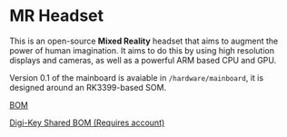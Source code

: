 # MR Headset

This is an open-source **Mixed Reality** headset that aims to augment the power of human imagination. It aims to do this by using high resolution displays and cameras, as well as a powerful ARM based CPU and GPU. 

Version 0.1 of the mainboard is avaiable in `/hardware/mainboard`, it is designed around an RK3399-based SOM.

[BOM](https://docs.google.com/spreadsheets/d/1svv3ELyh4oFGVD46yAfUMj0UHieJaqO5vQMvadlOVdQ/edit?usp=sharing)

[Digi-Key Shared BOM (Requires account)](https://www.digikey.com/BOM/Create/CreateSharedBom?bomId=8410949)
